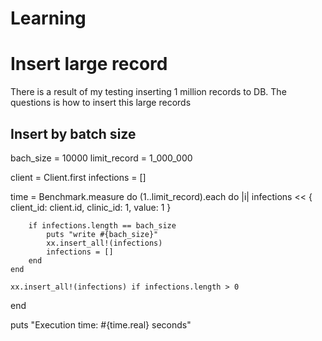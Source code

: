 # Learning

<h1>Insert large record </h1>
There is a result of my testing inserting 1 million records to DB. The questions is how to insert this large records
<h2>Insert by batch size</h2>

bach_size = 10000
limit_record = 1_000_000

client = Client.first
infections = []

time = Benchmark.measure do
    (1..limit_record).each do |i|
        infections << { client_id: client.id, clinic_id: 1, value: 1 }

        if infections.length == bach_size
            puts "write #{bach_size}"
            xx.insert_all!(infections)
            infections = []
        end
    end

    xx.insert_all!(infections) if infections.length > 0
end

puts "Execution time: #{time.real} seconds"
